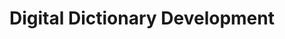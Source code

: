 ---
title: "Digital Dictionary Development"
shortDescription: "Comprehensive digital dictionaries with semantic relations and cross-dialectal coverage"
description: "Development of comprehensive digital dictionaries for Kurdish with advanced semantic relationship modeling. Our lexicographic approach includes etymology, cross-dialectal variations, and semantic networks, providing rich linguistic resources for researchers and language learners."
icon: "fa-book"
status: "active"
startDate: "2022-01-10"
paperIds: [7]
datasetIds: [11, 12]
technologies: ["Lexicography", "Semantic Networks", "Database Design", "Information Retrieval"]
applications: ["Language Learning", "Translation Support", "Linguistic Research"]
team: ["fatima-hassan", "sara-ahmed"]
funding: "Digital Lexicography International Collaboration"
publications: 1
datasets: 2
draft: false
--- 